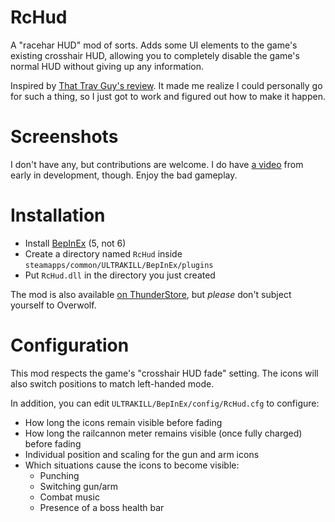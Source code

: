 # RcHud
A "racehar HUD" mod of sorts.
Adds some UI elements to the game's existing crosshair HUD, allowing you to completely disable the game's normal HUD without giving up any information.

Inspired by [That Trav Guy's review](https://youtu.be/PBFHe5rgYOU?t=176).
It made me realize I could personally go for such a thing, so I just got to work and figured out how to make it happen.

# Screenshots
I don't have any, but contributions are welcome.
I do have [a video](https://www.youtube.com/watch?v=Gyw0B9_qMYc) from early in development, though. Enjoy the bad gameplay.

# Installation
- Install [BepInEx](https://github.com/BepInEx/BepInEx) (5, not 6)
- Create a directory named `RcHud` inside `steamapps/common/ULTRAKILL/BepInEx/plugins`
- Put `RcHud.dll` in the directory you just created

The mod is also available [on ThunderStore](https://thunderstore.io/c/ultrakill/p/The0x539/RcHud/), but *please* don't subject yourself to Overwolf.

# Configuration
This mod respects the game's "crosshair HUD fade" setting. The icons will also switch positions to match left-handed mode.

In addition, you can edit `ULTRAKILL/BepInEx/config/RcHud.cfg` to configure:
- How long the icons remain visible before fading
- How long the railcannon meter remains visible (once fully charged) before fading
- Individual position and scaling for the gun and arm icons
- Which situations cause the icons to become visible:
  - Punching
  - Switching gun/arm
  - Combat music
  - Presence of a boss health bar
